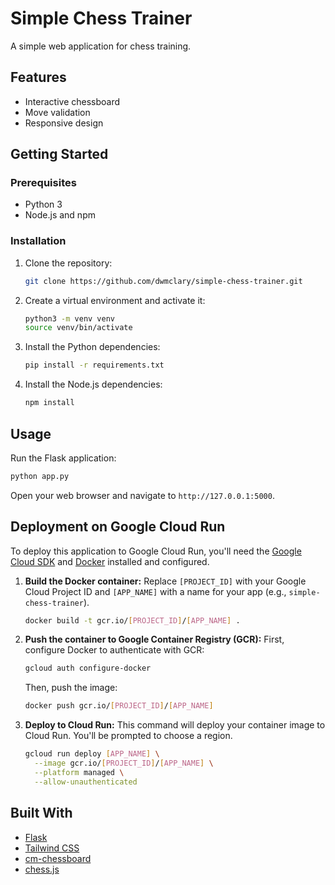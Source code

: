 # Simple Chess Trainer

A simple web application for chess training.

## Features

- Interactive chessboard
- Move validation
- Responsive design

## Getting Started

### Prerequisites

- Python 3
- Node.js and npm

### Installation

1. Clone the repository:
   ```sh
   git clone https://github.com/dwmclary/simple-chess-trainer.git
   ```
2. Create a virtual environment and activate it:
   ```sh
   python3 -m venv venv
   source venv/bin/activate
   ```
3. Install the Python dependencies:
   ```sh
   pip install -r requirements.txt
   ```
4. Install the Node.js dependencies:
   ```sh
   npm install
   ```

## Usage

Run the Flask application:

```sh
python app.py
```

Open your web browser and navigate to `http://127.0.0.1:5000`.

## Deployment on Google Cloud Run

To deploy this application to Google Cloud Run, you'll need the [Google Cloud SDK](https://cloud.google.com/sdk/docs/install) and [Docker](https://www.docker.com/products/docker-desktop/) installed and configured.

1.  **Build the Docker container:**
    Replace `[PROJECT_ID]` with your Google Cloud Project ID and `[APP_NAME]` with a name for your app (e.g., `simple-chess-trainer`).
    ```bash
    docker build -t gcr.io/[PROJECT_ID]/[APP_NAME] .
    ```

2.  **Push the container to Google Container Registry (GCR):**
    First, configure Docker to authenticate with GCR:
    ```bash
    gcloud auth configure-docker
    ```
    Then, push the image:
    ```bash
    docker push gcr.io/[PROJECT_ID]/[APP_NAME]
    ```

3.  **Deploy to Cloud Run:**
    This command will deploy your container image to Cloud Run. You'll be prompted to choose a region.
    ```bash
    gcloud run deploy [APP_NAME] \
      --image gcr.io/[PROJECT_ID]/[APP_NAME] \
      --platform managed \
      --allow-unauthenticated
    ```

## Built With

- [Flask](https://flask.palletsprojects.com/)
- [Tailwind CSS](https://tailwindcss.com/)
- [cm-chessboard](https://github.com/shaack/cm-chessboard)
- [chess.js](https://github.com/jhlywa/chess.js)